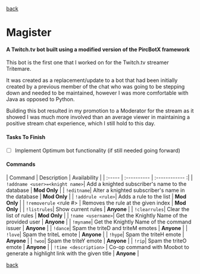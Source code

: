 [back](../index.md)
# Magister
#### A Twitch.tv bot built using a modified version of the PircBotX framework

This bot is the first one that I worked on for the Twitch.tv streamer Tritemare.

It was created as a replacement/update to a bot that had been initially created by a previous
member of the chat who was going to be stepping down and needed to be maintained, however I was
more comfortable with Java as opposed to Python.

Building this bot resulted in my promotion to a Moderator for the stream as it showed I was much more involved
than an average viewer in maintaining a positive stream chat experience, which I still hold to this day.

#### Tasks To Finish
- [ ]  Implement Optimum bot functionality (if still needed going forward)

#### Commands

| Command | Description | Availability |
| :-----  | :---------- | :------------ :|
| `!addname <user>=<knight name>`| Add a knighted subscriber's name to the database | **Mod Only** |
| `!editname`| Alter a knighted subscriber's name in the database | **Mod Only** |
| `!addrule <rule>`| Adds a rule to the list | **Mod Only** |
| `!removerule` <rule #> | Removes the rule at the given index | **Mod Only** |
| `!listrules`| Show current rules | **Anyone** |
| `!clearrules`| Clear the list of rules | **Mod Only** |
| `!name <username>`| Get the Knightly Name of the provided user | **Anyone** |
| `!myname`| Get the Knightly Name of the command issuer | **Anyone** |
| `!dance`| Spam the triteD and triteM emotes | **Anyone** |
| `!love`| Spam the triteL emote | **Anyone** |
| `!hype`| Spam the triteH emote | **Anyone** |
| `!woo`| Spam the triteY emote  | **Anyone** |
| `!rip`| Spam the triteO emote  | **Anyone** |
| `!time <description>` | Co-op command with Moobot to generate a highlight link with the given title | **Anyone** |



[back](../index.md)

